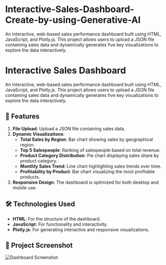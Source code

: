 # Interactive-Sales-Dashboard-Create-by-using-Generative-AI
An interactive, web-based sales performance dashboard built using HTML, JavaScript, and Plotly.js. This project allows users to upload a JSON file containing sales data and dynamically generates five key visualizations to explore the data interactively.

# Interactive Sales Dashboard

An interactive, web-based sales performance dashboard built using HTML, JavaScript, and Plotly.js. This project allows users to upload a JSON file containing sales data and dynamically generates five key visualizations to explore the data interactively.

## 🚀 Features

1. **File Upload**: Upload a JSON file containing sales data.
2. **Dynamic Visualizations**:
   - **Total Sales by Region**: Bar chart showing sales by geographical region.
   - **Top 5 Salespeople**: Ranking of salespeople based on total revenue.
   - **Product Category Distribution**: Pie chart displaying sales share by product category.
   - **Monthly Sales Trend**: Line chart highlighting sales trends over time.
   - **Profitability by Product**: Bar chart visualizing the most profitable products.
3. **Responsive Design**: The dashboard is optimized for both desktop and mobile use.

## 🛠️ Technologies Used

- **HTML**: For the structure of the dashboard.
- **JavaScript**: For functionality and interactivity.
- **Plotly.js**: For generating interactive and responsive visualizations.

## 📸 Project Screenshot

![Dashboard Screenshot](blob:https://pixlr.com/35bdac31-bb61-4b46-b514-0638d20da2e6)


